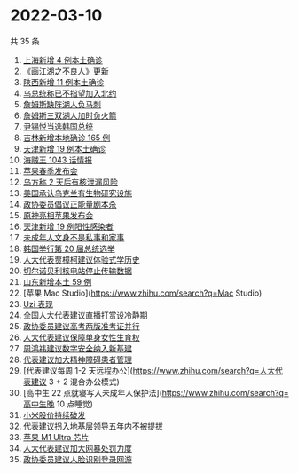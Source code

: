 # 2022-03-10

共 35 条

<!-- BEGIN ZHIHUSEARCH -->
<!-- 最后更新时间 Thu Mar 10 2022 12:12:40 GMT+0800 (China Standard Time) -->
1. [上海新增 4 例本土确诊](https://www.zhihu.com/search?q=上海疫情)
1. [《画江湖之不良人》更新](https://www.zhihu.com/search?q=画江湖之不良人)
1. [陕西新增 11 例本土确诊](https://www.zhihu.com/search?q=陕西疫情)
1. [乌总统称已不指望加入北约](https://www.zhihu.com/search?q=俄罗斯乌克兰)
1. [詹姆斯缺阵湖人负马刺](https://www.zhihu.com/search?q=湖人)
1. [詹姆斯三双湖人加时负火箭](https://www.zhihu.com/search?q=湖人)
1. [尹锡悦当选韩国总统](https://www.zhihu.com/search?q=尹锡悦)
1. [吉林新增本地确诊 165 例](https://www.zhihu.com/search?q=吉林疫情)
1. [天津新增 19 例本土确诊](https://www.zhihu.com/search?q=天津疫情)
1. [海贼王 1043 话情报](https://www.zhihu.com/search?q=海贼王)
1. [苹果春季发布会](https://www.zhihu.com/search?q=苹果春季发布会)
1. [乌方称 2 天后有核泄漏风险](https://www.zhihu.com/search?q=核泄漏风险)
1. [美国承认乌克兰有生物研究设施](https://www.zhihu.com/search?q=乌克兰生物研究设施)
1. [政协委员倡议正能量剧本杀](https://www.zhihu.com/search?q=剧本杀)
1. [原神亮相苹果发布会](https://www.zhihu.com/search?q=原神)
1. [天津新增 19 例阳性感染者](https://www.zhihu.com/search?q=天津疫情)
1. [未成年人文身不是私事和家事](https://www.zhihu.com/search?q=未成年文身)
1. [韩国举行第 20 届总统选举](https://www.zhihu.com/search?q=韩国总统选举)
1. [人大代表贾樟柯建议体验式学历史](https://www.zhihu.com/search?q=人大代表贾樟柯)
1. [切尔诺贝利核电站停止传输数据](https://www.zhihu.com/search?q=切尔诺贝利核电站)
1. [山东新增本土 59 例](https://www.zhihu.com/search?q=山东疫情)
1. [苹果 Mac Studio](https://www.zhihu.com/search?q=Mac Studio)
1. [Uzi 表现](https://www.zhihu.com/search?q=Uzi)
1. [全国人大代表建议直播打赏设冷静期](https://www.zhihu.com/search?q=直播打赏设冷静期)
1. [政协委员建议高考两版准考证并行](https://www.zhihu.com/search?q=高考纸版电子版准考证并行)
1. [人大代表建议保障单身女性生育权](https://www.zhihu.com/search?q=保障单身女性生育权)
1. [周鸿祎建议数字安全纳入新基建](https://www.zhihu.com/search?q=周鸿祎建议数字安全纳入新基建)
1. [代表建议加大精神障碍患者管理](https://www.zhihu.com/search?q=人大代表建议加大精神障碍患者管理)
1. [代表建议每周 1-2 天远程办公](https://www.zhihu.com/search?q=人大代表建议 3 + 2 混合办公模式)
1. [高中生 22 点就寝写入未成年人保护法](https://www.zhihu.com/search?q=高中生晚 10 点睡觉)
1. [小米股价持续破发](https://www.zhihu.com/search?q=小米)
1. [代表建议拐入地基层领导五年内不被提拔](https://www.zhihu.com/search?q=拐入地基层领导五年内不被提拔)
1. [苹果 M1 Ultra 芯片](https://www.zhihu.com/search?q=M1芯片)
1. [人大代表建议加大网暴处罚力度](https://www.zhihu.com/search?q=人大代表建议加大网暴处罚力度)
1. [政协委员建议人脸识别登录网游](https://www.zhihu.com/search?q=强制人脸识别登录网游)
<!-- END ZHIHUSEARCH -->
